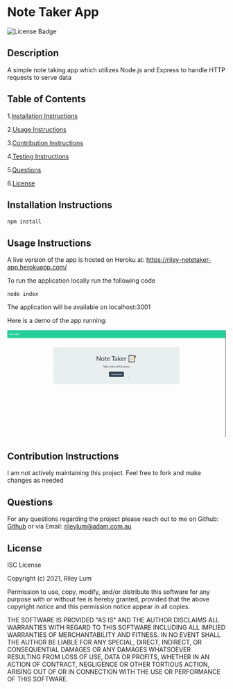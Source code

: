 # Note Taker App

  ![License Badge](https://img.shields.io/badge/license-ISC-blue)

  ## Description

  A simple note taking app which utilizes Node.js and Express to handle HTTP requests to serve data

  ## Table of Contents

  1.[Installation Instructions](#installation-instructions)

  2.[Usage Instructions](#usage-instructions)

  3.[Contribution Instructions](#contribution-instructions)

  4.[Testing Instructions](#testing-instructions)

  5.[Questions](#questions)

  6.[License](#License)
  

  ## Installation Instructions

    npm install

  ## Usage Instructions

  A live version of the app is hosted on Heroku at: https://riley-notetaker-app.herokuapp.com/ 

  To run the application locally run the following code

    node index

  The application will be available on localhost:3001

  Here is a demo of the app running: 

  ![Animation showing the usage of the project](./readme_assets/imgs/demo.gif)

  ## Contribution Instructions

  I am not actively maintaining this project. Feel free to fork and make changes as needed

  ## Questions
  
  For any questions regarding the project please reach out to me on Github: [Github](https://github.com/rileylum) or via Email: rileylum@adam.com.au

  ## License

  
ISC License

Copyright (c) 2021, Riley Lum

Permission to use, copy, modify, and/or distribute this software for any
purpose with or without fee is hereby granted, provided that the above
copyright notice and this permission notice appear in all copies.

THE SOFTWARE IS PROVIDED "AS IS" AND THE AUTHOR DISCLAIMS ALL WARRANTIES
WITH REGARD TO THIS SOFTWARE INCLUDING ALL IMPLIED WARRANTIES OF
MERCHANTABILITY AND FITNESS. IN NO EVENT SHALL THE AUTHOR BE LIABLE FOR
ANY SPECIAL, DIRECT, INDIRECT, OR CONSEQUENTIAL DAMAGES OR ANY DAMAGES
WHATSOEVER RESULTING FROM LOSS OF USE, DATA OR PROFITS, WHETHER IN AN
ACTION OF CONTRACT, NEGLIGENCE OR OTHER TORTIOUS ACTION, ARISING OUT OF
OR IN CONNECTION WITH THE USE OR PERFORMANCE OF THIS SOFTWARE.
        


